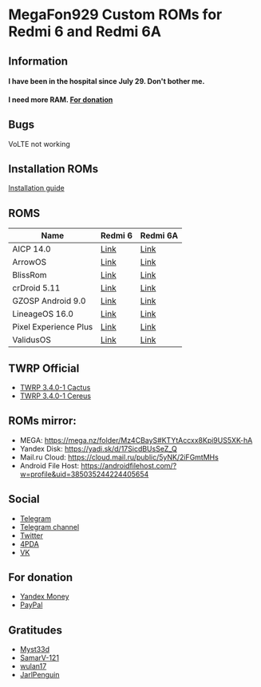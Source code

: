 # MegaFon929 Custom ROMs for Redmi 6 and Redmi 6A

## Information
#### I have been in the hospital since July 29. Don't bother me.
#### I need more RAM. [For donation](https://megafon929.github.io/megafon929/#for-donation)

## Bugs
VoLTE not working

## Installation ROMs
[Installation guide](https://telegra.ph/Install-custom-rom-on-Xiaomi-Redmi-6-and-Redmi-6A-07-22)

## ROMS
Name | Redmi 6| Redmi 6A
------------ | -------------|-------------
AICP 14.0 | [Link](https://mega.nz/file/NygF0ISY#aBWRByKkqsHAw-WzPxFiJinfTOvlfR95LraDRvJgD5c)| [Link](https://mega.nz/file/5y5XhYZI#SwyeHzg-OJ3OGjt8WYapSIyBwSjntwfQr5f0ZdzBkwc)
ArrowOS | [Link](https://mega.nz/file/xmYGSCya#GB64Xe1jKFWAnIhb6DStyBhXSFiysAvRPhmG25GBr3s)| [Link](https://mega.nz/file/1jJQUQDL#QSP2Bsptcnz6iXOvE7FV1KoSt0KY_HHaVqVKxP9bpC8)
BlissRom | [Link](https://mega.nz/file/wvZzSSRR#Vhnhg70Sj30XsxBz88dUPfSCzQSO85U_AnNvVHhhivA)| [Link](https://mega.nz/file/c2J1lAaK#Z49V-Fjjly-YJpNiFY4wVvVfwdhYvhllqYOAQRt1xII)
crDroid 5.11 | [Link](https://mega.nz/file/QyBgTayZ#ho5L1aDQhniqmVCk7CLuUuD1gtzeEP1AWhiJ7pqvQ9A)| [Link](https://mega.nz/file/hiQClCaJ#ZqHhNA2dyGJMsGXrAdiabxQTFYYkBboxKlgUbuUmOUw)
GZOSP Android 9.0 | [Link](https://mega.nz/file/xrQiRKgK#CE07f50D9zJKOytj7KXLwAPwdERq57CAwSQue7mWsfo)| [Link](https://mega.nz/file/s7h3hLaL#bx9XucbQZO3m3N9HTIKtal2chO8yxOBwj1v_FBlecN0)
LineageOS 16.0 | [Link](https://mega.nz/file/szBliQ6I#6nCj_9H8iIoY_jLUzcv8ULJ-TcB2CReYJvVx9vG1XNc)| [Link](https://mega.nz/file/gvATAAiQ#JIBfjjjttoO9XIfaFTzWNyEPfbOcKbSrf6U5JZE0Pcw)
Pixel Experience Plus | [Link](https://mega.nz/file/A7IWDajK#NuGy9M-qVh4qsPe13J7fiHPlMqSG3ar4YRduBMbzYfU)| [Link](https://mega.nz/file/c6wzECwb#ZLTSWH2iyizywUREBxHkMrXfw38sQHZ01apSX5l9Byc)
ValidusOS | [Link](https://mega.nz/file/dnIRTSDD#LbgVHw98ZmiediyQJhVdmnMN9iCOuG187PEZ33dc3LE)| [Link](https://mega.nz/file/J7Z1napD#M4MOj85qqPS3gb8DbI8I5xo_l0wjQIJfVyvNYF6SXqs)

## TWRP Official
+ [TWRP 3.4.0-1 Cactus](https://twrp.me/xiaomi/xiaomiredmi6a.html)
+ [TWRP 3.4.0-1 Cereus](https://twrp.me/xiaomi/xiaomiredmi6.html)

## ROMs mirror:
+ MEGA: https://mega.nz/folder/Mz4CBayS#KTYtAccxx8Kpi9US5XK-hA
+ Yandex Disk: https://yadi.sk/d/17SicdBUsSeZ_Q
+ Mail.ru Cloud: https://cloud.mail.ru/public/5yNK/2iFGmtMHs
+ Android File Host: https://androidfilehost.com/?w=profile&uid=385035244224405654

## Social
+ [Telegram](https://t.me/yarpopkov)
+ [Telegram channel](https://t.me/m929_rom)
+ [Twitter](https://twitter.com/yarpopkov)
+ [4PDA](https://4pda.ru/forum/index.php?showuser=4357013)
+ [VK](https://vk.com/yarpopkov)

## For donation
+ [Yandex Money](https://money.yandex.ru/to/410015491197190)
+ [PayPal](https://paypal.me/megafon929)

## Gratitudes
+ [Myst33d](https://github.com/Myst33d)
+ [SamarV-121](https://github.com/SamarV-121)
+ [wulan17](https://github.com/wulan17)
+ [JarlPenguin](https://github.com/JarlPenguin)


